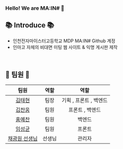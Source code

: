 ### Hello! We are MA:IN# 👋<br>
## 📚 Introduce 📚
- 인천전자마이스터고등학교 MDP MA:IN# Github 계정
- 인마고 자체의 비대면 미팅 웹 사이트 & 익명 게시판 제작
<br>

## 👥 팀원 👥
| 팀원 | 역할 | 역할 |
|:------:|:------:|:------:|
| [김태현](https://github.com/tjdrkr2580) | 팀장 | 기획 , 프론트 , 백엔드 |
| [김찬웅](https://github.com/larus-harir) | 팀원 | 프론트 , 백엔드 |
| [홍예찬](https://github.com/dldbekt) | 팀원 | 백엔드 |
| [임성균](https://github.com/seonggyun) | 팀원 | 프론트 |
| [채광원 선생님](https://github.com/electrowon) | 선생님 | 관리자 |
